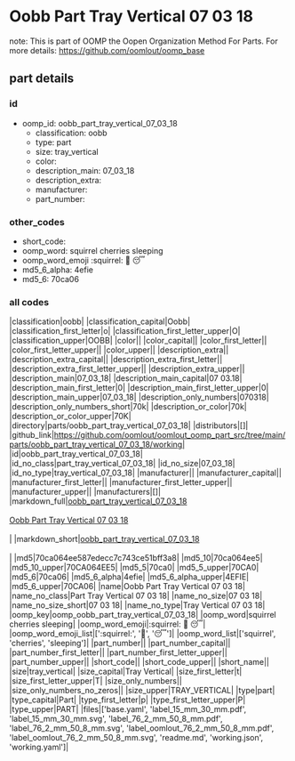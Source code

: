 # Oobb Part Tray Vertical 07 03 18  

note: This is part of OOMP the Oopen Organization Method For Parts. For more details: https://github.com/oomlout/oomp_base

##  part details





### id
* oomp_id: oobb_part_tray_vertical_07_03_18
  * classification: oobb
  * type: part
  * size: tray_vertical
  * color: 
  * description_main: 07_03_18
  * description_extra: 
  * manufacturer: 
  * part_number: 

### other_codes
* short_code: 
* oomp_word: squirrel cherries sleeping
* oomp_word_emoji :squirrel: :cherries: :sleeping:
* md5_6_alpha: 4efie
* md5_6: 70ca06

### all codes 
|classification|oobb|
|classification_capital|Oobb|
|classification_first_letter|o|
|classification_first_letter_upper|O|
|classification_upper|OOBB|
|color||
|color_capital||
|color_first_letter||
|color_first_letter_upper||
|color_upper||
|description_extra||
|description_extra_capital||
|description_extra_first_letter||
|description_extra_first_letter_upper||
|description_extra_upper||
|description_main|07_03_18|
|description_main_capital|07 03.18|
|description_main_first_letter|0|
|description_main_first_letter_upper|0|
|description_main_upper|07_03_18|
|description_only_numbers|070318|
|description_only_numbers_short|70k|
|description_or_color|70k|
|description_or_color_upper|70K|
|directory|parts/oobb_part_tray_vertical_07_03_18|
|distributors|[]|
|github_link|https://github.com/oomlout/oomlout_oomp_part_src/tree/main/parts/oobb_part_tray_vertical_07_03_18/working|
|id|oobb_part_tray_vertical_07_03_18|
|id_no_class|part_tray_vertical_07_03_18|
|id_no_size|07_03_18|
|id_no_type|tray_vertical_07_03_18|
|manufacturer||
|manufacturer_capital||
|manufacturer_first_letter||
|manufacturer_first_letter_upper||
|manufacturer_upper||
|manufacturers|[]|
|markdown_full|[oobb_part_tray_vertical_07_03_18](https://github.com/oomlout/oomlout_oomp_part_src/tree/main/parts/oobb_part_tray_vertical_07_03_18/working)<br>[](https://github.com/oomlout/oomlout_oomp_part_src/tree/main/parts/oobb_part_tray_vertical_07_03_18/working)<br>[Oobb Part Tray Vertical 07 03 18](https://github.com/oomlout/oomlout_oomp_part_src/tree/main/parts/oobb_part_tray_vertical_07_03_18/working)<br><br>|
|markdown_short|[oobb_part_tray_vertical_07_03_18](https://github.com/oomlout/oomlout_oomp_part_src/tree/main/parts/oobb_part_tray_vertical_07_03_18/working)<br><br>|
|md5|70ca064ee587edecc7c743ce51bff3a8|
|md5_10|70ca064ee5|
|md5_10_upper|70CA064EE5|
|md5_5|70ca0|
|md5_5_upper|70CA0|
|md5_6|70ca06|
|md5_6_alpha|4efie|
|md5_6_alpha_upper|4EFIE|
|md5_6_upper|70CA06|
|name|Oobb Part Tray Vertical 07 03 18|
|name_no_class|Part Tray Vertical 07 03 18|
|name_no_size|07 03 18|
|name_no_size_short|07 03 18|
|name_no_type|Tray Vertical 07 03 18|
|oomp_key|oomp_oobb_part_tray_vertical_07_03_18|
|oomp_word|squirrel cherries sleeping|
|oomp_word_emoji|:squirrel: :cherries: :sleeping:|
|oomp_word_emoji_list|[':squirrel:', ':cherries:', ':sleeping:']|
|oomp_word_list|['squirrel', 'cherries', 'sleeping']|
|part_number||
|part_number_capital||
|part_number_first_letter||
|part_number_first_letter_upper||
|part_number_upper||
|short_code||
|short_code_upper||
|short_name||
|size|tray_vertical|
|size_capital|Tray Vertical|
|size_first_letter|t|
|size_first_letter_upper|T|
|size_only_numbers||
|size_only_numbers_no_zeros||
|size_upper|TRAY_VERTICAL|
|type|part|
|type_capital|Part|
|type_first_letter|p|
|type_first_letter_upper|P|
|type_upper|PART|
|files|['base.yaml', 'label_15_mm_30_mm.pdf', 'label_15_mm_30_mm.svg', 'label_76_2_mm_50_8_mm.pdf', 'label_76_2_mm_50_8_mm.svg', 'label_oomlout_76_2_mm_50_8_mm.pdf', 'label_oomlout_76_2_mm_50_8_mm.svg', 'readme.md', 'working.json', 'working.yaml']|
